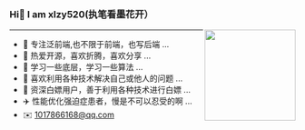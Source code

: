### Hi👋 I am xlzy520(执笔看墨花开）

<img align="right" height="160" src="https://github-readme-stats.vercel.app/api?username=xlzy520&show_icons=true&icon_color=f9bf45&text_color=f9bf45&bg_color=ffffff&hide_title=true" />

---
- :orange_book:  专注泛前端,也不限于前端，也写后端 ...
- :ram:  热爱开源，喜欢折腾，喜欢分享 ...
- :hammer:  学习一些底层，学习一些算法 ...
- 🌄 喜欢利用各种技术解决自己或他人的问题 ...
- 💸 资深白嫖用户，善于利用各种技术进行白嫖 ...
- ✈️ 性能优化强迫症患者，慢是不可以忍受的啊 ...
- ✉️ 1017866168@qq.com
